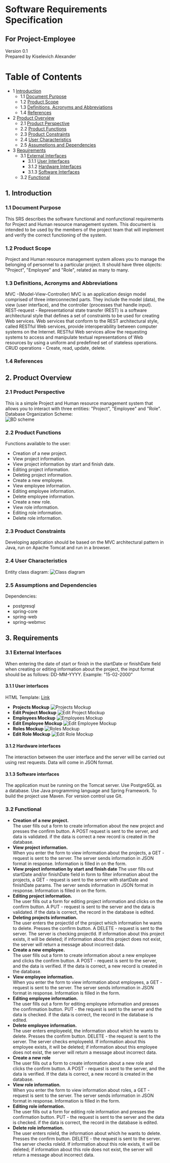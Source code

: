 # Software Requirements Specification
## For Project-Employee

Version 0.1  
Prepared by Kiselevich Alexander  

Table of Contents
=================
* 1 [Introduction](#1-introduction)
  * 1.1 [Document Purpose](#11-document-purpose)
  * 1.2 [Product Scope](#12-product-scope)
  * 1.3 [Definitions, Acronyms and Abbreviations](#13-definitions-acronyms-and-abbreviations)
  * 1.4 [References](#14-references)
* 2 [Product Overview](#2-product-overview)
  * 2.1 [Product Perspective](#21-product-perspective)
  * 2.2 [Product Functions](#22-product-functions)
  * 2.3 [Product Constraints](#23-product-constraints)
  * 2.4 [User Characteristics](#24-user-characteristics)
  * 2.5 [Assumptions and Dependencies](#25-assumptions-and-dependencies)
* 3 [Requirements](#3-requirements)
  * 3.1 [External Interfaces](#31-external-interfaces)
    * 3.1.1 [User Interfaces](#311-user-interfaces)
    * 3.1.2 [Hardware Interfaces](#312-hardware-interfaces)
    * 3.1.3 [Software Interfaces](#313-software-interfaces)
  * 3.2 [Functional](#32-functional)

## 1. Introduction

### 1.1 Document Purpose
This SRS describes the software functional and nonfunctional requirements for Project and Human resource management system. This document is intended to be used by the members of the project team that will implement and verify the correct functioning of the system.

### 1.2 Product Scope
Project and Human resource management system allows you to manage the belonging of personnel to a particular project. It should have three objects: "Project", "Employee" and "Role", related as many to many.

### 1.3 Definitions, Acronyms and Abbreviations
MVC -(Model-View-Controller) MVC is an application design model comprised of three interconnected parts. They include the model (data), the view (user interface), and the controller (processes that handle input).  
REST-request - Representational state transfer (REST) is a software architectural style that defines a set of constraints to be used for creating Web services. Web services that conform to the REST architectural style, called RESTful Web services, provide interoperability between computer systems on the Internet. RESTful Web services allow the requesting systems to access and manipulate textual representations of Web resources by using a uniform and predefined set of stateless operations.  
CRUD operations - Create, read, update, delete.

### 1.4 References

## 2. Product Overview

### 2.1 Product Perspective
This is a simple Project and Human resource management system that allows you to interact with three entities: "Project", "Employee" and "Role". Database Organization Scheme:  
![BD scheme](./img/DB_scheme.png)

### 2.2 Product Functions
Functions available to the user:  

* Creation of a new project.  
* View project information.
* View project information by start and finish date.  
* Editing project information.  
* Deleting project information.  
* Create a new employee.  
* View employee information.  
* Editing employee information.  
* Delete employee information. 
* Create a new role.  
* View role information.  
* Editing role information.  
* Delete role information.  

### 2.3 Product Constraints
Developing application should be based on the MVC architectural pattern in Java, run on Apache Tomcat and run in a browser.

### 2.4 User Characteristics
Entity class diagram:
![Class diagram](./img/Class_diagram.png)

### 2.5 Assumptions and Dependencies
Dependencies:  

* postgresql
* spring-core
* spring-web
* spring-webmvc  

## 3. Requirements

### 3.1 External Interfaces
When entering the date of start or finish in the startDate or finishDate field when creating or editing information about the project, the input format should be as follows: DD-MM-YYYY. Example: "15-02-2000"  

#### 3.1.1 User interfaces
HTML Template: [Link](https://brest-java-course-2021.github.io/akiselevich/home_projeect/documentation/html_template/projects.html)

* **Projects Mockup**
![Projects Mockup](./img/projects_mock.png)
* **Edit Project Mockup**
![Edit Project Mockup](./img/project_mock.png)
* **Employees Mockup**
![Employees Mockup](./img/employees_mock.png)
* **Edit Employee Mockup**
![Edit Employee Mockup](./img/employee_mock.png)
* **Roles Mockup**
![Roles Mockup](./img/roles_mock.png)
* **Edit Role Mockup**
![Edit Role Mockup](./img/role_mock.png)

#### 3.1.2 Hardware interfaces
The interaction between the user interface and the server will be carried out using rest requests. Data will come in JSON format.

#### 3.1.3 Software interfaces
The application must be running on the Tomcat server. Use PostgreSQL as a database. Use Java programming language and Spring Framework. To build the project use Maven. For version control use Git.

### 3.2 Functional   
* **Creation of a new project.**  
The user fills out a form to create information about the new project and presses the confirm button. A POST request is sent to the server, and data is validated. if the data is correct a new record is created in the database.  
* **View project information.**  
When you enter the form to view information about the projects, a GET - request is sent to the server. The server sends information in JSON format in response. Information is filled in on the form.  
* **View project information by start and finish date**
The user fills out startDate and/or finishDate field in form to filter information about the projects, a GET - request is sent to the server with startDate and finishDate params. The server sends information in JSON format in response. Information is filled in on the form.
* **Editing project information.**  
The user fills out a form for editing project information and clicks on the confirm button. A PUT - request is sent to the server and the data is validated. if the data is correct, the record in the database is edited.  
* **Deleting projects information.**  
The user enters the projectId of the project which information he wants to delete. Presses the confirm button. A DELETE - request is sent to the server. The server is checking projectId. If information about this project exists, it will be deleted; if information about this project does not exist, the server will return a message about incorrect data.  
* **Create a new employee.**  
The user fills out a form to create information about a new employee and clicks the confirm button. A POST - request is sent to the server, and the data is verified. If the data is correct, a new record is created in the database.  
* **View employee information.**  
When you enter the form to view information about employees, a GET - request is sent to the server. The server sends information in JSON format in response. Information is filled in the form.
* **Editing employee information.**  
The user fills out a form for editing employee information and presses the confirmation button. PUT - the request is sent to the server and the data is checked. if the data is correct, the record in the database is edited.  
* **Delete employee information.**  
The user enters employeeId, the information about which he wants to delete. Presses the confirm button. DELETE - the request is sent to the server. The server checks employeeId. If information about this employee exists, it will be deleted; if information about this employee does not exist, the server will return a message about incorrect data.
* **Create a new role**  
The user fills out a form to create information about a new role and clicks the confirm button. A POST - request is sent to the server, and the data is verified. If the data is correct, a new record is created in the database.  
* **View role information.**  
When you enter the form to view information about roles, a GET - request is sent to the server. The server sends information in JSON format in response. Information is filled in the form.
* **Editing role information.**  
The user fills out a form for editing role information and presses the confirmation button. PUT - the request is sent to the server and the data is checked. if the data is correct, the record in the database is edited.  
* **Delete role information.**  
The user enters roleId, the information about which he wants to delete. Presses the confirm button. DELETE - the request is sent to the server. The server checks roleId. If information about this role exists, it will be deleted; if information about this role does not exist, the server will return a message about incorrect data.
